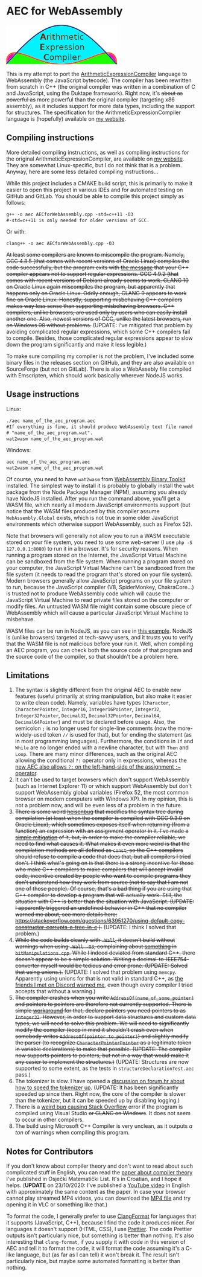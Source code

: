 # AEC for WebAssembly

![Logo](logo.PNG)

This is my attempt to port the [ArithmeticExpressionCompiler](https://github.com/FlatAssembler/ArithmeticExpressionCompiler) language to WebAssembly (the JavaScript bytecode). The compiler has been rewritten from scratch in C++ (the original compiler was written in a combination of C and JavaScript, using the Duktape framework). Right now, it's <del>about as powerful as</del> more powerful than the original compiler (targeting x86 assembly), as it includes support for more data types, including the support for structures. The specification for the ArithmeticExpressionCompiler language is (hopefully) available on [my website](https://flatassembler.github.io/AEC_specification).

## Compiling instructions

More detailed compiling instructions, as well as compiling instructions for the original ArithmeticExpressionCompiler, are available on [my website](https://flatassembler.github.io/AEC_specification#AEC_to_WebAssembly). They are somewhat Linux-specific, but I do not think that is a problem. Anyway, here are some less detailed compiling instructions...

While this project includes a CMAKE build script, this is primarily to make it easier to open this project in various IDEs and for automated testing on GitHub and GitLab. You should be able to compile this project simply as follows:

```
g++ -o aec AECforWebAssembly.cpp -std=c++11 -O3
#-std=c++11 is only needed for older versions of GCC.
```

Or with:

```
clang++ -o aec AECforWebAssembly.cpp -O3
```

<del>At least some compilers are known to miscompile the program. Namely, GCC 4.8.5 (that comes with recent versions of Oracle Linux) compiles the code successfully, but the program exits with [the message](https://github.com/FlatAssembler/AECforWebAssembly/blob/c9212990ec6655d14331fae71f1d782a697a518c/AECforWebAssembly.cpp#L21) that your C++ compiler appears not to support regular expressions. GCC 4.9.2 (that comes with recent versions of Debian) already seems to work. CLANG 10 on Oracle Linux again miscompiles the program, but apparently that happens only on Oracle Linux. Oddly enough, CLANG 9 appears to work fine on Oracle Linux. Honestly, supporting misbehaving C++ compilers makes way less sense than supporting misbehaving browsers. C++ compilers, unlike browsers, are used only by users who can easily install another one. Also, newest versions of GCC, unlike the latest browsers, run on Windows 98 without problems.</del> (UPDATE: I've mitigated that problem by avoiding complicated regular expressions, which some C++ compilers fail to compile. Besides, those complicated regular expressions appear to slow down the program significantly and make it less legible.)

To make sure compiling my compiler is not the problem, I've included some binary files in the releases section on GitHub, and they are also available on SourceForge (but not on GitLab). There is also a WebAssebly file compiled with Emscripten, which should work basically wherever NodeJS works.

## Usage instructions

Linux:

```
./aec name_of_the_aec_program.aec
#If everything is fine, it should produce WebAssembly text file named
# "name_of_the_aec_program.wat".
wat2wasm name_of_the_aec_program.wat
```

Windows:

```
aec name_of_the_aec_program.aec
wat2wasm name_of_the_aec_program.wat
```

Of course, you need to have `wat2wasm` from [WebAssembly Binary Toolkit](https://github.com/WebAssembly/wabt) installed. The simplest way to install it is probably to globally install the `wabt` package from the Node Package Manager (NPM), assuming you already have NodeJS installed. After you run the command above, you'll get a WASM file, which nearly all modern JavaScript environments support (but notice that the WASM files produced by this compiler assume `WebAssembly.Global` exists, which is not true in some older JavaScript environments which otherwise support WebAssembly, such as Firefox 52).

Note that browsers will generally not allow you to run a WASM executable stored on your file system, you need to use some web-server (I use `php -S 127.0.0.1:8080`) to run it in a browser. It's for security reasons. When running a program stored on the Internet, the JavaScript Virtual Machine can be sandboxed from the file system. When running a program stored on your computer, the JavaScript Virtual Machine can't be sandboxed from the file system (it needs to read the program that's stored on your file system). Modern browsers generally allow JavaScript programs on your file system to run, because the JavaScript compiler (V8, SpiderMonkey, ChakraCore...) is trusted not to produce WebAssembly code which will cause the JavaScript Virtual Machine to read private files stored on the computer or modify files. An untrusted WASM file might contain some obscure piece of WebAssembly which will cause a particular JavaScript Virtual Machine to misbehave.

WASM files can be run in NodeJS, as you can see in [this example](https://github.com/FlatAssembler/AECforWebAssembly/blob/master/analogClock/analogClock.js). NodeJS is (unlike browsers) targeted at tech-savvy users, and it trusts you to verify that the WASM file is not malicious before your run it. Well, when compiling an AEC program, you can check both the source code of that program and the source code of the compiler, so that shouldn't be a problem here.

## Limitations

1. The syntax is slightly different from the original AEC to enable new features (useful primarily at string manipulation, but also make it easier to write clean code). Namely, variables have types (`Character`, `CharacterPointer`, `Integer16`, `Integer16Pointer`, `Integer32`, `Integer32Pointer`, `Decimal32`, `Decimal32Pointer`, `Decimal64`, `Decimal64Pointer`) and must be declared before usage. Also, the semicolon `;` is no longer used for single-line comments (now the more-widely-used token `//` is used for that), but for ending the statement (as in most programming languages). Furthermore, the conditions in `If` and `While` are no longer ended with a newline character, but with `Then` and `Loop`. There are many minor differences, such as the original AEC allowing the conditional `?:` operator only in expressions, whereas the [new AEC also allows `?:` on the left-hand-side of the assignment `:=` operator](https://flatassembler.github.io/AEC_specification#left_hand_side_conditional_operator).
1. It can't be used to target browsers which don't support WebAssembly (such as Internet Explorer 11) or which support WebAssembly but don't support WebAssembly global variables (Firefox 52, the most common browser on modern computers with Windows XP). In my opinion, this is not a problem now, and will be even less of a problem in the future.
1. <del>There is some weird [heisenbug](https://en.wikipedia.org/wiki/Heisenbug) that modifies the syntax tree during compilation (at least when the compiler is compiled with GCC 9.3.0 on Oracle Linux), which sometimes exposes itself when returning (from a function) an expression with an assignment operator in it. I've made a [simple mitigation](https://github.com/FlatAssembler/AECforWebAssembly/blob/c9212990ec6655d14331fae71f1d782a697a518c/compiler.cpp#L469) of it, but, in order to make the compiler reliable, we need to find what causes it. What makes it even more weird is that the compilation methods are all defined as `const`, so the C++ compilers should refuse to compile a code that does that, but all compilers I tried don't. I think what's going on is that there is a strong incentive for those who make C++ compilers to make compilers that will accept invalid code, incentive created by people who want to compile programs they don't understand how they work from source (not to say that I am not one of those people). Of course, that's a bad thing if you are using that C++ compiler to develop a program that will actually work. Still, the situation with C++ is better than the situation with JavaScript. (UPDATE: I apparently triggered an undefined behavior in C++ that no compiler warned me about, see more details here: https://stackoverflow.com/questions/63951270/using-default-copy-constructor-corrupts-a-tree-in-c ).</del> (UPDATE: I think I solved that problem.)
1. <del>While the code builds cleanly with `-Wall`, it doesn't build without warnings when using `-Wall -O3`, complaining about [something](https://github.com/FlatAssembler/AECforWebAssembly/blob/c9212990ec6655d14331fae71f1d782a697a518c/bitManipulations.cpp#L71) in `bitManipulations.cpp`. While I indeed deviated from standard C++, there doesn't appear to be a simple solution. Writing a decimal-to-IEEE754-converter myself would be tedious and error prone. (UPDATE: Solved that using unions.).</del> (UPDATE: I solved that problem using `memcpy`. Apparently using unions for that is not valid in standard C++, as [the friends I met on Discord warned me](https://discord.com/channels/172018499005317120/172018499005317120/807361535193776138), even though every compiler I tried accepts that without a warning.)
1. <del>The compiler crashes when you write `AddressOf(name_of_some_pointer)` and pointers to pointers are therefore not currently supported. There is simple [workaround](https://github.com/FlatAssembler/AECforWebAssembly/blob/c9212990ec6655d14331fae71f1d782a697a518c/analogClock/analogClock.aec#L12) for that, declare pointers you need pointers to as `Integer32`. However, in order to support data structures and custom data types, we will need to solve this problem. We will need to significantly modify the compiler (keep in mind it shouldn't crash even when somebody writes `AddressOf(pointer_to_pointer)`) and slightly modify the parser (to recognize `CharacterPointerPointer` as a legitimate token in variable declarations) to make that possible. (UPDATE: The compiler now supports pointers to pointers, but not in a way that would make it any easier to implement the structures.)</del> (UPDATE: Structures are now supported to some extent, as the tests in `structureDeclarationTest.aec` pass.)
1. The tokenizer is slow. I have opened a [discussion on forum.hr about how to speed the tokenizer up](https://www.forum.hr/showthread.php?t=1243509). (UPDATE: It has been significantly speeded up since then. Right now, the core of the compiler is slower than the tokenizer, but it can be speeded up by disabling logging.)
1. There is a [weird bug causing Stack Overflow](https://github.com/FlatAssembler/AECforWebAssembly/issues/5) error if the program is compiled using Visual Studio <del>or CLANG on Windows</del>. It does not seem to occur in other compilers.
1. The build using Microsoft C++ Compiler is very unclean, as it outputs *a ton* of warnings when compiling this program.

## Notes for Contributors

If you don't know about compiler theory and don't want to read about such complicated stuff in English, you can read the [paper about compiler theory](https://github.com/FlatAssembler/ArithmeticExpressionCompiler/raw/master/seminar/PojednostavljeniSeminar.pdf) I've published in Osječki Matematički List. It's in Croatian, and I hope it helps.
(**UPDATE** on 23/10/2020: I've published a [YouTube video](https://youtu.be/Br6Zh3Rczig) in English with approximately the same content as the paper. In case your browser cannot play streamed MP4 videos, you can download the [MP4 file](https://flatassembler.github.io/compiler_theory.mp4) and try opening it in VLC or something like that.)

To format the code, I generally prefer to use [ClangFormat](https://clang.llvm.org/docs/ClangFormat.html) for languages that it supports (JavaScript, C++), because I find the code it produces nicer. For languages it doesn't support (HTML, CSS), I use [Prettier](https://prettier.io/). The code Prettier outputs isn't particularly nice, but something is better than nothing. It's also interesting that `clang-format`, if you supply it with code in this version of AEC and tell it to format the code, it will format the code assuming it's a C-like language, but (as far as I can tell) it won't break it. The result isn't particularly nice, but maybe some automated formatting is better than nothing.
